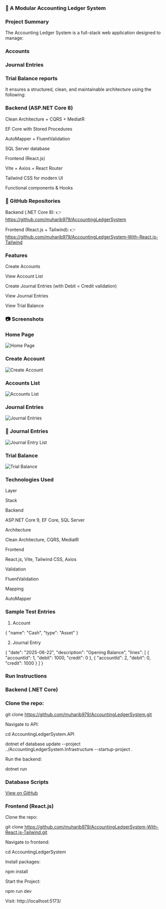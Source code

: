 ### 💼 A Modular Accounting Ledger System 
### Project Summary

The Accounting Ledger System is a full-stack web application designed to manage:

### Accounts

### Journal Entries

### Trial Balance reports

It ensures a structured, clean, and maintainable architecture using the following:

### Backend (ASP.NET Core 8)

Clean Architecture + CQRS + MediatR

EF Core with Stored Procedures

AutoMapper + FluentValidation

SQL Server database

 Frontend (React.js)

Vite + Axios + React Router

Tailwind CSS for modern UI

Functional components & Hooks

### 🔗  GitHub Repositories

Backend (.NET Core 8):
👉 https://github.com/muharib979/AccountingLedgerSystem

Frontend (React.js + Tailwind):
👉 https://github.com/muharib979/AccountingLedgerSystem-With-React.js-Tailwind

###  Features

Create Accounts

View Account List

Create Journal Entries (with Debit = Credit validation)

View Journal Entries

View Trial Balance


### 📷 Screenshots

### Home Page

![Home Page](https://raw.githubusercontent.com/muharib979/AccountingLedgerSystem-With-React.js-Tailwind/main/AccountingLedgerSystem/screenshots/Home.png)


### Create Account
![Create Account](https://raw.githubusercontent.com/muharib979/AccountingLedgerSystem-With-React.js-Tailwind/main/AccountingLedgerSystem/screenshots/create-account.png)
### Accounts List
![Accounts List](https://raw.githubusercontent.com/muharib979/AccountingLedgerSystem-With-React.js-Tailwind/main/AccountingLedgerSystem/screenshots/account-list.png)

### Journal Entries
![Journal Entries](https://raw.githubusercontent.com/muharib979/AccountingLedgerSystem-With-React.js-Tailwind/main/AccountingLedgerSystem/screenshots/journal-entries.png)

### 📄 Journal Entries
![Journal Entry List](https://raw.githubusercontent.com/muharib979/AccountingLedgerSystem-With-React.js-Tailwind/main/AccountingLedgerSystem/screenshots/journalEntry-list.png)


### Trial Balance
![Trial Balance](https://raw.githubusercontent.com/muharib979/AccountingLedgerSystem-With-React.js-Tailwind/main/AccountingLedgerSystem/screenshots/trial-balance.png)



### Technologies Used

Layer

Stack

Backend

ASP.NET Core 9, EF Core, SQL Server

Architecture

Clean Architecture, CQRS, MediatR

Frontend

React.js, Vite, Tailwind CSS, Axios

Validation

FluentValidation

Mapping

AutoMapper


###  Sample Test Entries

1. Account

{
  "name": "Cash",
  "type": "Asset"
}

2. Journal Entry

{
  "date": "2025-06-22",
  "description": "Opening Balance",
  "lines": [
    { "accountId": 1, "debit": 1000, "credit": 0 },
    { "accountId": 2, "debit": 0, "credit": 1000 }
  ]
}

###  Run Instructions

###   Backend (.NET Core)

###  Clone the repo:

git clone https://github.com/muharib979/AccountingLedgerSystem.git

Navigate to API:

cd AccountingLedgerSystem.API

dotnet ef database update --project ../AccountingLedgerSystem.Infrastructure --startup-project .

Run the backend:

dotnet run

### Database Scripts
[View on GitHub](https://github.com/muharib979/AccountingLedgerSystem/blob/master/AccountingLedgerSystem.Infrastructure/Persistence/Context/Database_Scripts_StoreProcedure/AccountingLedgerSystem.sql) 

###   Frontend (React.js)

Clone the repo:

git clone https://github.com/muharib979/AccountingLedgerSystem-With-React.js-Tailwind.git


Navigate to frontend:

cd AccountingLedgerSystem

Install packages:

npm install

Start the Project:

npm run dev

Visit: http://localhost:5173/




